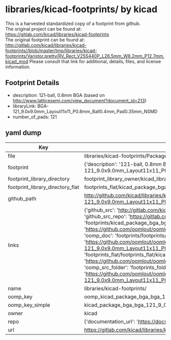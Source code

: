 # libraries/kicad-footprints/ by kicad  
This is a harvested standardized copy of a footprint from github.  
The original project can be found at:  
https://gitlab.com/kicad/libraries/kicad-footprints  
The original footprint can be found at:
http://gitlab.com/kicad/libraries/kicad-footprints//blob/master/tmp/libraries/kicad-footprints/Varistor.pretty/RV_Rect_V25S440P_L26.5mm_W8.2mm_P12.7mm.kicad_mod
Please consult that link for additional, details, files, and license information.  
## Footprint Details
* description: 121-ball, 0.8mm BGA (based on http://www.latticesemi.com/view_document?document_id=213)  
* libraryLink: BGA-121_9.0x9.0mm_Layout11x11_P0.8mm_Ball0.4mm_Pad0.35mm_NSMD  
* number_of_pads: 121  
## yaml dump  
| Key | Value |  
| --- | --- |  
| file | libraries/kicad-footprints/Package_BGA.pretty/BGA-121_9.0x9.0mm_Layout11x11_P0.8mm_Ball0.4mm_Pad0.35mm_NSMD.kicad_mod |  
| footprint | {'description': '121-ball, 0.8mm BGA (based on http://www.latticesemi.com/view_document?document_id=213)', 'libraryLink': 'BGA-121_9.0x9.0mm_Layout11x11_P0.8mm_Ball0.4mm_Pad0.35mm_NSMD', 'number_of_pads': 121} |  
| footprint_library_directory | footprint_library_owner/kicad_libraries/kicad-footprints/ |  
| footprint_library_directory_flat | footprints_flat/kicad_package_bga_bga_121_9_0x9_0mm_layout11x11_p0_8mm_ball0_4mm_pad0_35mm_nsmd/working |  
| github_path | http://github.com/kicad/libraries/kicad-footprints//blob/master/tmp/libraries/kicad-footprints/Package_BGA.pretty/BGA-121_9.0x9.0mm_Layout11x11_P0.8mm_Ball0.4mm_Pad0.35mm_NSMD.kicad_mod |  
| links | {'github_src': 'http://gitlab.com/kicad/libraries/kicad-footprints//blob/master/tmp/libraries/kicad-footprints/Varistor.pretty/RV_Rect_V25S440P_L26.5mm_W8.2mm_P12.7mm.kicad_mod', 'github_src_repo': 'https://gitlab.com/kicad/libraries/kicad-footprints', 'oomp_bot': 'footprints/kicad_package_bga_bga_121_9_0x9_0mm_layout11x11_p0_8mm_ball0_4mm_pad0_35mm_nsmd/working', 'oomp_bot_github': 'https://github.com/oomlout/oomlout_oomp_footprint_bot/tree/main/footprints/kicad_package_bga_bga_121_9_0x9_0mm_layout11x11_p0_8mm_ball0_4mm_pad0_35mm_nsmd/working', 'oomp_doc': 'footprints/footprints/kicad/Package_BGA/BGA-121_9.0x9.0mm_Layout11x11_P0.8mm_Ball0.4mm_Pad0.35mm_NSMD/working/', 'oomp_doc_github': 'https://github.com/oomlout/oomlout_oomp_footprint_doc/tree/main/footprints/footprints/kicad/Package_BGA/BGA-121_9.0x9.0mm_Layout11x11_P0.8mm_Ball0.4mm_Pad0.35mm_NSMD/working', 'oomp_src_flat': 'footprints_flat/footprints_flat/kicad_package_bga_bga_121_9_0x9_0mm_layout11x11_p0_8mm_ball0_4mm_pad0_35mm_nsmd/working', 'oomp_src_flat_github': 'https://github.com/oomlout/oomlout_oomp_footprint_src/tree/main/footprints_flat/kicad_package_bga_bga_121_9_0x9_0mm_layout11x11_p0_8mm_ball0_4mm_pad0_35mm_nsmd/working', 'oomp_src_folder': 'footprints_folder/footprints_folder/kicad/Package_BGA/BGA-121_9.0x9.0mm_Layout11x11_P0.8mm_Ball0.4mm_Pad0.35mm_NSMD/working', 'oomp_src_folder_github': 'https://github.com/oomlout/oomlout_oomp_footprint_src/tree/main/footprints_folder/kicad/Package_BGA/BGA-121_9.0x9.0mm_Layout11x11_P0.8mm_Ball0.4mm_Pad0.35mm_NSMD/working'} |  
| name | libraries/kicad-footprints/ |  
| oomp_key | oomp_kicad_package_bga_bga_121_9_0x9_0mm_layout11x11_p0_8mm_ball0_4mm_pad0_35mm_nsmd |  
| oomp_key_simple | kicad_package_bga_bga_121_9_0x9_0mm_layout11x11_p0_8mm_ball0_4mm_pad0_35mm_nsmd |  
| owner | kicad |  
| repo | {'documentation_url': 'https://docs.github.com/rest/repos/repos#get-a-repository', 'message': 'Not Found'} |  
| url | https://gitlab.com/kicad/libraries/kicad-footprints |  

